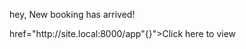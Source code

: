 <p>hey, New booking has arrived!</p>

<p><a>href="http://site.local:8000/app"{}">Click here to view</a></p>
